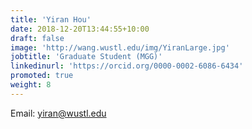 ```yaml
---
title: 'Yiran Hou'
date: 2018-12-20T13:44:55+10:00
draft: false
image: 'http://wang.wustl.edu/img/YiranLarge.jpg'
jobtitle: 'Graduate Student (MGG)'
linkedinurl: 'https://orcid.org/0000-0002-6086-6434'
promoted: true
weight: 8
---
```

Email: yiran@wustl.edu